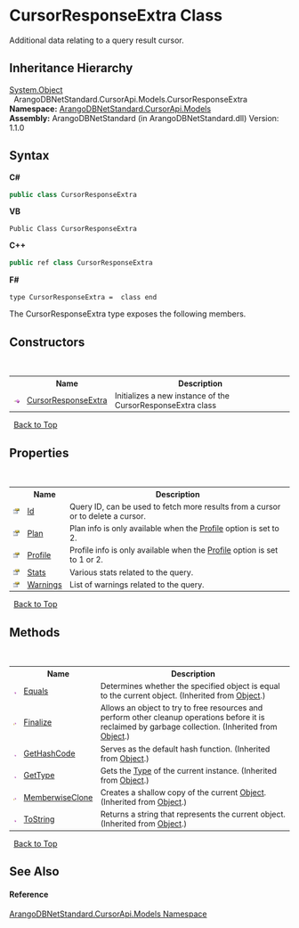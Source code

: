 # CursorResponseExtra Class
 

Additional data relating to a query result cursor.


## Inheritance Hierarchy
<a href="https://docs.microsoft.com/dotnet/api/system.object" target="_blank" rel="noopener noreferrer">System.Object</a><br />&nbsp;&nbsp;ArangoDBNetStandard.CursorApi.Models.CursorResponseExtra<br />
**Namespace:**&nbsp;<a href="35799343-7a53-6c3b-95d1-21ff990d1b8b">ArangoDBNetStandard.CursorApi.Models</a><br />**Assembly:**&nbsp;ArangoDBNetStandard (in ArangoDBNetStandard.dll) Version: 1.1.0

## Syntax

**C#**<br />
``` C#
public class CursorResponseExtra
```

**VB**<br />
``` VB
Public Class CursorResponseExtra
```

**C++**<br />
``` C++
public ref class CursorResponseExtra
```

**F#**<br />
``` F#
type CursorResponseExtra =  class end
```

The CursorResponseExtra type exposes the following members.


## Constructors
&nbsp;<table><tr><th></th><th>Name</th><th>Description</th></tr><tr><td>![Public method](media/pubmethod.gif "Public method")</td><td><a href="ec5dc36f-a24f-0cde-38e0-665a18b81466">CursorResponseExtra</a></td><td>
Initializes a new instance of the CursorResponseExtra class</td></tr></table>&nbsp;
<a href="#cursorresponseextra-class">Back to Top</a>

## Properties
&nbsp;<table><tr><th></th><th>Name</th><th>Description</th></tr><tr><td>![Public property](media/pubproperty.gif "Public property")</td><td><a href="942ba77d-1728-25c7-b96b-5ed7e49c2ff8">Id</a></td><td>
Query ID, can be used to fetch more results from a cursor or to delete a cursor.</td></tr><tr><td>![Public property](media/pubproperty.gif "Public property")</td><td><a href="d8313612-c3b2-bdd3-fb7c-e3ca8fda8c05">Plan</a></td><td>
Plan info is only available when the <a href="46bb3b4d-befc-d5d3-b400-3fba10e8c85b">Profile</a> option is set to 2.</td></tr><tr><td>![Public property](media/pubproperty.gif "Public property")</td><td><a href="cad05f78-b9fc-31f1-8ace-1ae4a8d42326">Profile</a></td><td>
Profile info is only available when the <a href="46bb3b4d-befc-d5d3-b400-3fba10e8c85b">Profile</a> option is set to 1 or 2.</td></tr><tr><td>![Public property](media/pubproperty.gif "Public property")</td><td><a href="b07ee042-6d60-9316-1176-8ca8cb484239">Stats</a></td><td>
Various stats related to the query.</td></tr><tr><td>![Public property](media/pubproperty.gif "Public property")</td><td><a href="86c681ea-5970-10a0-96b7-7b84ce455aa9">Warnings</a></td><td>
List of warnings related to the query.</td></tr></table>&nbsp;
<a href="#cursorresponseextra-class">Back to Top</a>

## Methods
&nbsp;<table><tr><th></th><th>Name</th><th>Description</th></tr><tr><td>![Public method](media/pubmethod.gif "Public method")</td><td><a href="https://docs.microsoft.com/dotnet/api/system.object.equals#system-object-equals(system-object)" target="_blank" rel="noopener noreferrer">Equals</a></td><td>
Determines whether the specified object is equal to the current object.
 (Inherited from <a href="https://docs.microsoft.com/dotnet/api/system.object" target="_blank" rel="noopener noreferrer">Object</a>.)</td></tr><tr><td>![Protected method](media/protmethod.gif "Protected method")</td><td><a href="https://docs.microsoft.com/dotnet/api/system.object.finalize#system-object-finalize" target="_blank" rel="noopener noreferrer">Finalize</a></td><td>
Allows an object to try to free resources and perform other cleanup operations before it is reclaimed by garbage collection.
 (Inherited from <a href="https://docs.microsoft.com/dotnet/api/system.object" target="_blank" rel="noopener noreferrer">Object</a>.)</td></tr><tr><td>![Public method](media/pubmethod.gif "Public method")</td><td><a href="https://docs.microsoft.com/dotnet/api/system.object.gethashcode#system-object-gethashcode" target="_blank" rel="noopener noreferrer">GetHashCode</a></td><td>
Serves as the default hash function.
 (Inherited from <a href="https://docs.microsoft.com/dotnet/api/system.object" target="_blank" rel="noopener noreferrer">Object</a>.)</td></tr><tr><td>![Public method](media/pubmethod.gif "Public method")</td><td><a href="https://docs.microsoft.com/dotnet/api/system.object.gettype#system-object-gettype" target="_blank" rel="noopener noreferrer">GetType</a></td><td>
Gets the <a href="https://docs.microsoft.com/dotnet/api/system.type" target="_blank" rel="noopener noreferrer">Type</a> of the current instance.
 (Inherited from <a href="https://docs.microsoft.com/dotnet/api/system.object" target="_blank" rel="noopener noreferrer">Object</a>.)</td></tr><tr><td>![Protected method](media/protmethod.gif "Protected method")</td><td><a href="https://docs.microsoft.com/dotnet/api/system.object.memberwiseclone#system-object-memberwiseclone" target="_blank" rel="noopener noreferrer">MemberwiseClone</a></td><td>
Creates a shallow copy of the current <a href="https://docs.microsoft.com/dotnet/api/system.object" target="_blank" rel="noopener noreferrer">Object</a>.
 (Inherited from <a href="https://docs.microsoft.com/dotnet/api/system.object" target="_blank" rel="noopener noreferrer">Object</a>.)</td></tr><tr><td>![Public method](media/pubmethod.gif "Public method")</td><td><a href="https://docs.microsoft.com/dotnet/api/system.object.tostring#system-object-tostring" target="_blank" rel="noopener noreferrer">ToString</a></td><td>
Returns a string that represents the current object.
 (Inherited from <a href="https://docs.microsoft.com/dotnet/api/system.object" target="_blank" rel="noopener noreferrer">Object</a>.)</td></tr></table>&nbsp;
<a href="#cursorresponseextra-class">Back to Top</a>

## See Also


#### Reference
<a href="35799343-7a53-6c3b-95d1-21ff990d1b8b">ArangoDBNetStandard.CursorApi.Models Namespace</a><br />